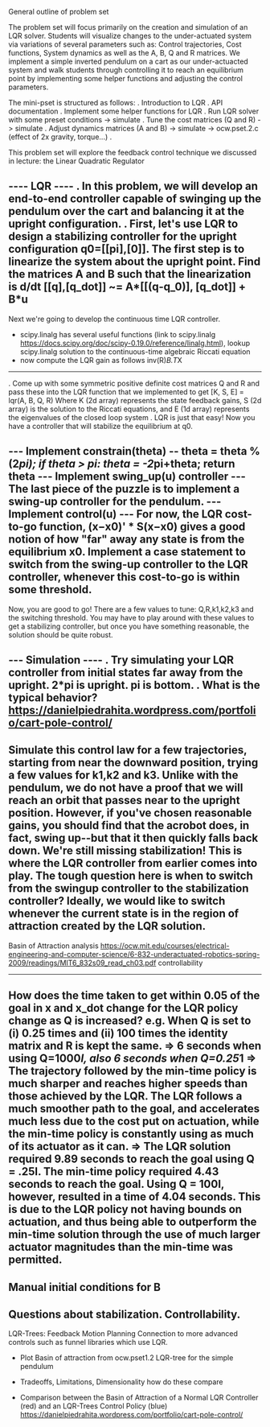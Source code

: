 General outline of problem set

The problem set will focus primarily on the creation and simulation of an LQR solver. 
Students will visualize changes to the under-actuated system via variations of several parameters such as:
Control trajectories, Cost functions, System dynamics as well as the A, B, Q and R matrices.
We implement a simple inverted pendulum on a cart as our under-actuacted system and 
walk students through controlling it to reach an equilibrium point by implementing some helper functions and 
adjusting the control parameters.

The mini-pset is structured as follows:
. Introduction to LQR
. API documentation
. Implement some helper functions for LQR
. Run LQR solver with some preset conditions -> simulate
. Tune the cost matrices (Q and R) -> simulate 
. Adjust dynamics matrices (A and B) -> simulate -> ocw.pset.2.c (effect of 2x gravity, torque...)
. 








This problem set will explore the feedback control technique we discussed in lecture: the Linear Quadratic Regulator

---- LQR ----
. In this problem, we will develop an end-to-end controller capable of swinging up the pendulum over the cart and balancing it at the upright configuration.
. First, let's use LQR to design a stabilizing controller for the upright configuration q0=[[pi],[0]]. The first step is to linearize the system about the upright point. Find the matrices A and B such that the linearization is
d/dt [[q],[q_dot]] ~= A*[[(q-q_0)], [q_dot]] + B*u
---
Next we're going to develop the continuous time LQR controller. 
- scipy.linalg has several useful functions (link to scipy.linalg https://docs.scipy.org/doc/scipy-0.19.0/reference/linalg.html), 
lookup scipy.linalg solution to the continuous-time algebraic Riccati equation
- now compute the LQR gain as follows inv(R)*B.T*X
---
. Come up with some symmetric positive definite cost matrices Q and R and pass these into the LQR function that we implemented to get 
[K, S, E] = lqr(A, B, Q, R) Where K (2d array) represents the state feedback gains, S (2d array) is the solution to the Riccati equations, and E (1d array) represents the eigenvalues of the closed loop system
. LQR is just that easy! Now you have a controller that will stabilize the equilibrium at q0. 

--- Implement constrain(theta) --
    theta = theta % (2*pi); if theta > pi: theta = -2*pi+theta; return theta
--- Implement swing_up(u) controller ---
The last piece of the puzzle is to implement a swing-up controller for the pendulum.
--- Implement control(u) ---
For now, the LQR cost-to-go function, (x−x0)' * S(x−x0) gives a good notion of how "far" away any state is from the equilibrium x0. Implement a case statement to switch from the swing-up controller to the LQR controller, whenever this cost-to-go is within some threshold.
---
Now, you are good to go! There are a few values to tune: Q,R,k1,k2,k3 and the switching threshold. You may have to play around with these values to get a stabilizing controller, but once you have something reasonable, the solution should be quite robust.

--- Simulation ----
. Try simulating your LQR controller from initial states far away from the upright. 2*pi is upright. pi is bottom.
. What is the typical behavior?
https://danielpiedrahita.wordpress.com/portfolio/cart-pole-control/
---
Simulate this control law for a few trajectories, starting from near the downward position, trying a few values for k1,k2 and k3. Unlike with the pendulum, we do not have a proof that we will reach an orbit that passes near to the upright position. However, if you've chosen reasonable gains, you should find that the acrobot does, in fact, swing up--but that it then quickly falls back down. We're still missing stabilization!
This is where the LQR controller from earlier comes into play. The tough question here is when to switch from the swingup controller to the stabilization controller? Ideally, we would like to switch whenever the current state is in the region of attraction created by the LQR solution.
---
Basin of Attraction analysis
https://ocw.mit.edu/courses/electrical-engineering-and-computer-science/6-832-underactuated-robotics-spring-2009/readings/MIT6_832s09_read_ch03.pdf
controllability



---
How does the time taken to get within 0.05 of the goal in x and x_dot change for the LQR policy change as Q is increased? e.g. When Q is set to (i) 0.25 times and (ii) 100 times the identity matrix and R is kept the same. 
=> 6 seconds when using Q=1000*I, also 6 seconds when Q=0.25*1
=>  The trajectory followed by the min-time policy is much sharper and reaches higher speeds than those achieved
by the LQR. The LQR follows a much smoother path to the goal, and accelerates much less due to the cost put
on actuation, while the min-time policy is constantly using as much of its actuator as it can. 
=> The LQR solution required 9.89 seconds to reach the goal using Q = .25I. The min-time policy required 4.43
seconds to reach the goal. Using Q = 100I, however, resulted in a time of 4.04 seconds. This is due to the LQR
policy not having bounds on actuation, and thus being able to outperform the min-time solution through the use
of much larger actuator magnitudes than the min-time was permitted. 
---
Manual initial conditions for B
---
Questions about stabilization. Controllability.
---
LQR-Trees: Feedback Motion Planning
Connection to more advanced controls such as funnel libraries which use LQR.
* Plot Basin of attraction from ocw.pset1.2
LQR-tree for the simple pendulum
* Tradeoffs, Limitations, Dimensionality
how do these compare

* Comparison between the Basin of Attraction of a Normal LQR Controller (red) and an LQR-Trees Control Policy (blue)
https://danielpiedrahita.wordpress.com/portfolio/cart-pole-control/

